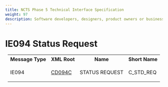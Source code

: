 ```yaml
---
title: NCTS Phase 5 Technical Interface Specification
weight: 97
description: Software developers, designers, product owners or business analysts. Integrate your software with the ERMIS service
---
```

# IE094 Status Request
<table cellspacing="0" style="border-collapse:collapse;margin-left:6pt">
 <tr>
  <th>
   Message Type
  </th>
  <th>
   XML Root
  </th>
  <th>
   Name
  </th>
  <th>
   Short Name
  </th>
 </tr>
 <tr style="height:14pt">
  <td style="">
   <p class="s3" style="">
    IE094
   </p>
  </td>
  <td style="">
   <a href="https://github.com/hmrc/transit-movements-validator/blob/main/conf/xsd/cd094c.xsd">
    CD094C
   </a>
  </td>
  <td style="">
   <p class="s3" style="">
    STATUS REQUEST
   </p>
  </td>
  <td style="">
   C_STD_REQ
  </td>
 </tr>
</table>